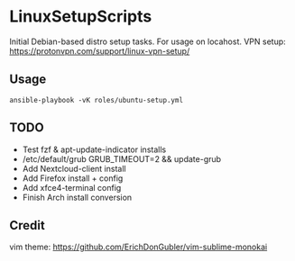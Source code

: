 # LinuxSetupScripts
Initial Debian-based distro setup tasks.
For usage on locahost.
VPN setup: https://protonvpn.com/support/linux-vpn-setup/

## Usage
```ansible-playbook -vK roles/ubuntu-setup.yml```

## TODO
- Test fzf & apt-update-indicator installs
- /etc/default/grub GRUB_TIMEOUT=2 && update-grub
- Add Nextcloud-client install
- Add Firefox install + config
- Add xfce4-terminal config
- Finish Arch install conversion

## Credit
vim theme: https://github.com/ErichDonGubler/vim-sublime-monokai
